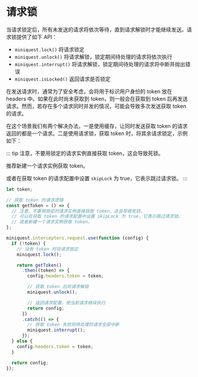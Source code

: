# 请求锁

当请求锁定后，所有未发送的请求将依次等待，直到请求解锁时才能继续发送。请求锁提供了如下 API：

- `miniquest.lock()` 将请求锁定
- `miniquest.unlock()` 将请求解锁，锁定期间待处理的请求将依次执行
- `miniquest.interrupt()` 将请求解锁，锁定期间待处理的请求将中断并抛出错误
- `miniquest.isLocked()` 返回请求是否锁定

在发送请求时，通常为了安全考虑，会将用于标识用户身份的 token 放在 headers 中。如果在此时尚未获取到 token，则一般会在获取到 token 后再发送请求。然而，若存在多个请求同时并发的情况，可能会导致多次发送获取 token 的请求。

在这个场景我们有两个解决办法，一是使用缓存，让同时发送获取 token 的请求返回的都是一个请求。二是使用请求锁，获取 token 时，将其余请求锁定，示例如下：

::: tip
注意，不要用锁定的请求实例直接获取 token，这会导致死锁。

推荐新建一个请求实例获取 token。

或者在获取 token 的请求配置中设置 `skipLock` 为 true，它表示跳过请求锁。
:::

```js
let token;

// 获取 token 的请求逻辑
const getToken = () => {
  // 注意，不要用锁定的请求实例直接获取 token，这会导致死锁。
  // 可以在获取 token 的请求配置中设置 skipLock 为 true，它表示跳过请求锁。
  // 或者新建一个请求实例获取 token。
};

miniquest.interceptors.request.use(function (config) {
  if (!token) {
    // 没有 token 时将请求锁定
    miniquest.lock();

    return getToken()
      .then((token) => {
        config.headers.token = token;

        // 获取 token 后将请求解锁
        miniquest.unlock();

        // 返回请求配置，使当前请求继续执行
        return config;
      })
      .catch(() => {
        // 获取 token 失败则待处理的请求全部中断
        miniquest.interrupt();
      });
  } else {
    config.headers.token = token;
  }

  return config;
});
```
